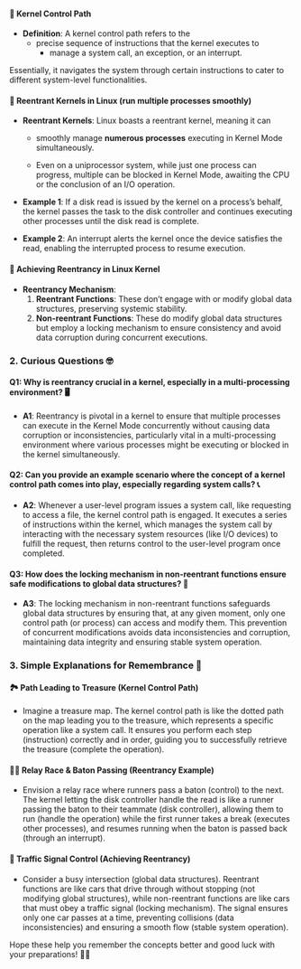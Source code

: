 #### 🚀 Kernel Control Path 
- **Definition**: A kernel control path refers to the 
    - precise sequence of instructions that the kernel executes to 
        - manage a system call, an exception, or an interrupt.

 Essentially, it navigates the system through certain instructions to cater to different system-level functionalities.

#### 💼 Reentrant Kernels in Linux (run multiple processes smoothly)
- **Reentrant Kernels**: Linux boasts a reentrant kernel, meaning it can 
    - smoothly manage **numerous processes** executing in Kernel Mode simultaneously.

    -  Even on a uniprocessor system, while just one process can progress, multiple can be blocked in Kernel Mode, awaiting the CPU or the conclusion of an I/O operation.

- **Example 1**: If a disk read is issued by the kernel on a process’s behalf, the kernel passes the task to the disk controller and continues executing other processes until the disk read is complete.
- **Example 2**: An interrupt alerts the kernel once the device satisfies the read, enabling the interrupted process to resume execution.

#### 🔄 Achieving Reentrancy in Linux Kernel 
- **Reentrancy Mechanism**:
    1. **Reentrant Functions**: These don’t engage with or modify global data structures, preserving systemic stability.
    2. **Non-reentrant Functions**: These do modify global data structures but employ a locking mechanism to ensure consistency and avoid data corruption during concurrent executions.

### 2. Curious Questions 🤓

#### Q1: Why is reentrancy crucial in a kernel, especially in a multi-processing environment? 🖥️
- **A1**: Reentrancy is pivotal in a kernel to ensure that multiple processes can execute in the Kernel Mode concurrently without causing data corruption or inconsistencies, particularly vital in a multi-processing environment where various processes might be executing or blocked in the kernel simultaneously.

#### Q2: Can you provide an example scenario where the concept of a kernel control path comes into play, especially regarding system calls? 📞
- **A2**: Whenever a user-level program issues a system call, like requesting to access a file, the kernel control path is engaged. It executes a series of instructions within the kernel, which manages the system call by interacting with the necessary system resources (like I/O devices) to fulfill the request, then returns control to the user-level program once completed.

#### Q3: How does the locking mechanism in non-reentrant functions ensure safe modifications to global data structures? 🛑
- **A3**: The locking mechanism in non-reentrant functions safeguards global data structures by ensuring that, at any given moment, only one control path (or process) can access and modify them. This prevention of concurrent modifications avoids data inconsistencies and corruption, maintaining data integrity and ensuring stable system operation.

### 3. Simple Explanations for Remembrance 🌟

#### 🏞️ Path Leading to Treasure (Kernel Control Path)
- Imagine a treasure map. The kernel control path is like the dotted path on the map leading you to the treasure, which represents a specific operation like a system call. It ensures you perform each step (instruction) correctly and in order, guiding you to successfully retrieve the treasure (complete the operation).

#### 🏃‍♂️ Relay Race & Baton Passing (Reentrancy Example)
- Envision a relay race where runners pass a baton (control) to the next. The kernel letting the disk controller handle the read is like a runner passing the baton to their teammate (disk controller), allowing them to run (handle the operation) while the first runner takes a break (executes other processes), and resumes running when the baton is passed back (through an interrupt).

#### 🚦 Traffic Signal Control (Achieving Reentrancy)
- Consider a busy intersection (global data structures). Reentrant functions are like cars that drive through without stopping (not modifying global structures), while non-reentrant functions are like cars that must obey a traffic signal (locking mechanism). The signal ensures only one car passes at a time, preventing collisions (data inconsistencies) and ensuring a smooth flow (stable system operation).

Hope these help you remember the concepts better and good luck with your preparations! 🎉🚀